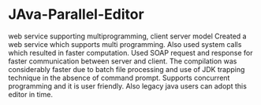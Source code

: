 # JAva-Parallel-Editor
web service supporting multiprogramming, client server model
Created a web service which supports multi programming. Also used system calls which resulted in faster computation. Used SOAP request and response for faster communication between server and client. The compilation was considerably faster due to batch file processing and use of JDK trapping technique in the absence of command prompt. Supports concurrent programming and it is user friendly. Also legacy java users can adopt this editor in time.
